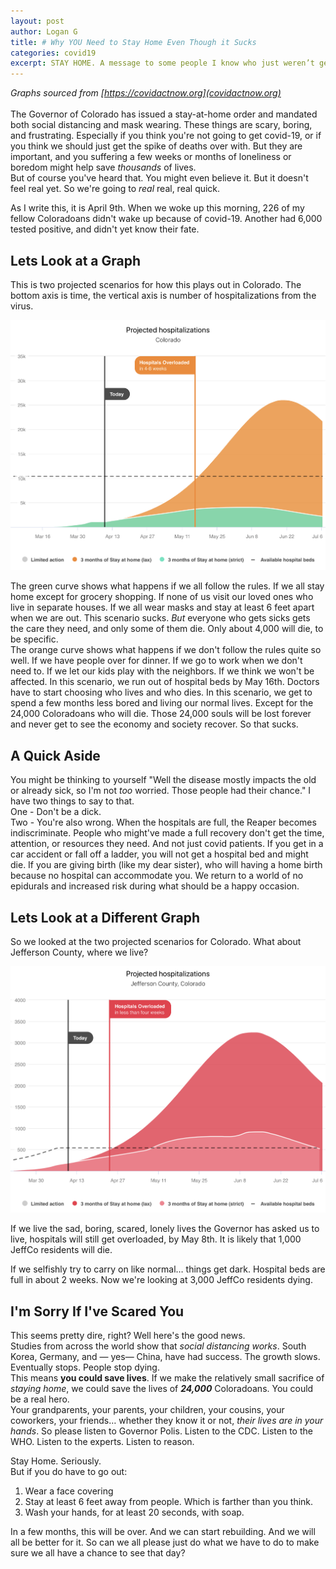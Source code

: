 ```yaml
---
layout: post
author: Logan G
title: # Why YOU Need to Stay Home Even Though it Sucks
categories: covid19
excerpt: STAY HOME. A message to some people I know who just weren’t getting it.
---
```

_Graphs sourced from [https://covidactnow.org](covidactnow.org)_  
\
The Governor of Colorado has issued a stay-at-home order and mandated both social distancing and mask wearing. These things are scary, boring, and frustrating. Especially if you think you're not going to get covid-19, or if you think we should just get the spike of deaths over with. But they are important, and you suffering a few weeks or months of loneliness or boredom might help save _thousands_ of lives.  
But of course you've heard that. You might even believe it. But it doesn't feel real yet. So we're going to _real_ real, real quick.  
  
As I write this, it is April 9th. When we woke up this morning, 226 of my fellow Coloradoans didn't wake up because of covid-19. Another had 6,000 tested positive, and didn't yet know their fate.  
## Lets Look at a Graph
This is two projected scenarios for how this plays out in Colorado. The bottom axis is time, the vertical axis is number of hospitalizations from the virus.  

![](/images/20200409_colorado_prediction.jpg)

The green curve shows what happens if we all follow the rules. If we all stay home except for grocery shopping. If none of us visit our loved ones who live in separate houses. If we all wear masks and stay at least 6 feet apart when we are out. This scenario sucks. _But_ everyone who gets sicks gets the care they need, and only some of them die. Only about 4,000 will die, to be specific.  
The orange curve shows what happens if we don't follow the rules quite so well. If we have people over for dinner. If we go to work when we don't need to. If we let our kids play with the neighbors. If we think we won't be affected. In this scenario, we run out of hospital beds by May 16th. Doctors have to start choosing who lives and who dies. In this scenario, we get to spend a few months less bored and living our normal lives. Except for the 24,000 Coloradoans who will die. Those 24,000 souls will be lost forever and never get to see the economy and society recover. So that sucks.

## A Quick Aside
You might be thinking to yourself "Well the disease mostly impacts the old or already sick, so I'm not _too_ worried. Those people had their chance." I have two things to say to that.  
One - Don't be a dick.  
Two - You're also wrong. When the hospitals are full, the Reaper becomes indiscriminate. People who might've made a full recovery don't get the time, attention, or resources they need. And not just covid patients. If you get in a car accident or fall off a ladder, you will not get a hospital bed and might die. If you are giving birth (like my dear sister), who will having a home birth because no hospital can accommodate you. We return to a world of no epidurals and increased risk during what should be a happy occasion.

## Lets Look at a Different Graph
So we looked at the two projected scenarios for Colorado. What about Jefferson County, where we live?

![](/images/20200409_jeffco_prediction.jpg)

If we live the sad, boring, scared, lonely lives the Governor has asked us to live, hospitals will still get overloaded, by May 8th. It is likely that 1,000 JeffCo residents will die.  
  
If we selfishly try to carry on like normal… things get dark. Hospital beds are full in about 2 weeks. Now we're looking at 3,000 JeffCo residents dying.  

## I'm Sorry If I've Scared You
This seems pretty dire, right? Well here's the good news.  
Studies from across the world show that _social distancing works_. South Korea, Germany, and — yes— China, have had success. The growth slows. Eventually stops. People stop dying.   
This means **you could save lives**. If we make the relatively small sacrifice of _staying home_, we could save the lives of _**24,000**_ Coloradoans. You could be a real hero.  
Your grandparents, your parents, your children, your cousins, your coworkers, your friends… whether they know it or not, _their lives are in your hands_. So please listen to Governor Polis. Listen to the CDC. Listen to the WHO. Listen to the experts. Listen to reason.  

Stay Home. Seriously.  
But if you do have to go out:
1. Wear a face covering
2. Stay at least 6 feet away from people. Which is farther than you think.
3. Wash your hands, for at least 20 seconds, with soap.

In a few months, this will be over. And we can start rebuilding. And we will all be better for it. So can we all please just do what we have to do to make sure we all have a chance to see that day?